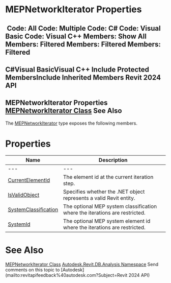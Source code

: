 # MEPNetworkIterator Properties

﻿
 Code: All Code: Multiple Code: C# Code: Visual Basic Code: Visual C++  Members: Show All Members: Filtered Members: Filtered Members: Filtered   
---  
C#Visual BasicVisual C++
Include Protected MembersInclude Inherited Members
Revit 2024 API  
---  
MEPNetworkIterator Properties  
[MEPNetworkIterator Class](ef919819-8e7e-7729-5994-096e56dfe420.md "MEPNetworkIterator Class") See Also  
---  
The [MEPNetworkIterator](ef919819-8e7e-7729-5994-096e56dfe420.md "MEPNetworkIterator Class") type exposes the following members.
# Properties
| Name | Description |
| --- | --- |
| --- | --- | --- |
| [CurrentElementId](995fbf58-5361-67e4-34d7-c4e47b5b56df.md "CurrentElementId Property") | The element id at the current iteration step. |
| [IsValidObject](ce3a6821-b5cc-8672-2d22-0c797b61ce75.md "IsValidObject Property") | Specifies whether the .NET object represents a valid Revit entity. |
| [SystemClassification](e6b96541-3543-44e6-753c-1f17e34fe341.md "SystemClassification Property") | The optional MEP system classification where the iterations are restricted. |
| [SystemId](a0c47cb7-40de-abb3-421f-d122281328cb.md "SystemId Property") | The optional MEP system element id where the iterations are restricted. |

# See Also
[MEPNetworkIterator Class](ef919819-8e7e-7729-5994-096e56dfe420.md "MEPNetworkIterator Class")
[Autodesk.Revit.DB.Analysis Namespace](958e2e12-587d-f188-5d7b-f13d7dbfdf48.md "Autodesk.Revit.DB.Analysis Namespace")
Send comments on this topic to [Autodesk](mailto:revitapifeedback%40autodesk.com?Subject=Revit 2024 API)
